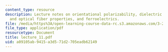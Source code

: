 ```yaml
---
content_type: resource
description: Lecture notes on orientational polarizability, dielectric loss, dispersion,
  and optical fiber properties, and ferroelectrics.
file: /media/https%3A/open-learning-course-data-rc.s3.amazonaws.com/3-225-electronic-and-mechanical-properties-of-materials-fall-2007/a09105ab9415a3d571d2705eadb62149_lecture_11.pdf
file_type: application/pdf
resourcetype: Document
title: lecture_11.pdf
uid: a09105ab-9415-a3d5-71d2-705eadb62149
---
```

